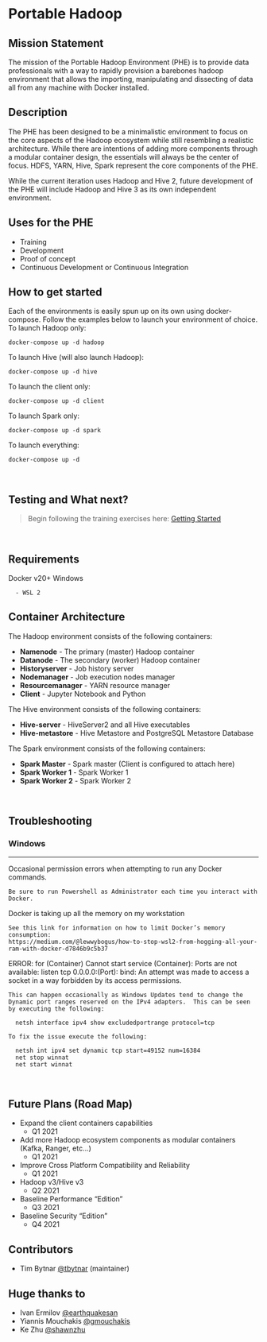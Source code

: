 # Portable Hadoop
## Mission Statement
The mission of the Portable Hadoop Environment (PHE) is to provide data professionals with a way to rapidly provision a barebones hadoop environment that allows the importing, manipulating and dissecting of data all from any machine with Docker installed.

## Description
The PHE has been designed to be a minimalistic environment to focus on the core aspects of the Hadoop ecosystem while still resembling a realistic architecture.  While there are intentions of adding more components through a modular container design, the essentials will always be the center of focus.  HDFS, YARN, Hive, Spark represent the core components of the PHE.  

While the current iteration uses Hadoop and Hive 2, future development of the PHE will include Hadoop and Hive 3 as its own independent environment.

## Uses for the PHE
* Training
* Development
* Proof of concept
* Continuous Development or Continuous Integration

## How to get started
Each of the environments is easily spun up on its own using docker-compose.  Follow the examples below to launch your environment of choice.
To launch Hadoop only:

    docker-compose up -d hadoop

To launch Hive (will also launch Hadoop):

    docker-compose up -d hive

To launch the client only:

    docker-compose up -d client

To launch Spark only:

    docker-compose up -d spark

To launch everything:
    
    docker-compose up -d

<br>

## Testing and What next?
> Begin following the training exercises here:  [Getting Started](../index.md)
<br>

## Requirements
Docker v20+
Windows
```
  - WSL 2
```

## Container Architecture
The Hadoop environment consists of the following containers:
* **Namenode** - The primary (master) Hadoop container
* **Datanode** - The secondary (worker) Hadoop container
* **Historyserver** - Job history server
* **Nodemanager** - Job execution nodes manager
* **Resourcemanager** - YARN resource manager
* **Client** - Jupyter Notebook and Python

The Hive environment consists of the following containers:
* **Hive-server** - HiveServer2 and all Hive executables
* **Hive-metastore** - Hive Metastore and PostgreSQL Metastore Database
  
The Spark environment consists of the following containers:
* **Spark Master** - Spark master (Client is configured to attach here)
* **Spark Worker 1** - Spark Worker 1 
* **Spark Worker 2** - Spark Worker 2
  
<br>

## Troubleshooting
### Windows
---
Occasional permission errors when attempting to run any Docker commands.
    
    Be sure to run Powershell as Administrator each time you interact with Docker.

Docker is taking up all the memory on my workstation

    See this link for information on how to limit Docker’s memory consumption:
    https://medium.com/@lewwybogus/how-to-stop-wsl2-from-hogging-all-your-ram-with-docker-d7846b9c5b37

ERROR: for (Container)  Cannot start service (Container): Ports are not available: listen tcp 0.0.0.0:(Port): bind: An attempt was made to access a socket in a way forbidden by its access permissions.

    This can happen occasionally as Windows Updates tend to change the Dynamic port ranges reserved on the IPv4 adapters.  This can be seen by executing the following:
    
      netsh interface ipv4 show excludedportrange protocol=tcp
    
    To fix the issue execute the following:

      netsh int ipv4 set dynamic tcp start=49152 num=16384
      net stop winnat
      net start winnat

<br>


## Future Plans (Road Map)
* Expand the client containers capabilities
  * Q1 2021
* Add more Hadoop ecosystem components as modular containers (Kafka, Ranger, etc...)
  * Q1 2021
* Improve Cross Platform Compatibility and Reliability
  * Q1 2021
* Hadoop v3/Hive v3
  * Q2 2021
* Baseline Performance “Edition”
  * Q3 2021
* Baseline Security “Edition”
  * Q4 2021



## Contributors
* Tim Bytnar [@tbytnar](https://github.com/tbytnar) (maintainer)

## Huge thanks to
* Ivan Ermilov [@earthquakesan](https://github.com/earthquakesan)
* Yiannis Mouchakis [@gmouchakis](https://github.com/gmouchakis)
* Ke Zhu [@shawnzhu](https://github.com/shawnzhu)
